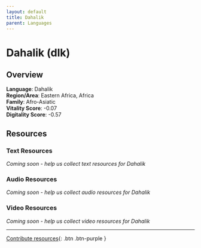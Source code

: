 ```yaml
---
layout: default
title: Dahalik
parent: Languages
---
```


# Dahalik (dlk)

## Overview

**Language**: Dahalik  
**Region/Area**: Eastern Africa, Africa  
**Family**: Afro-Asiatic  
**Vitality Score**: -0.07  
**Digitality Score**: -0.57  

## Resources

### Text Resources
*Coming soon - help us collect text resources for Dahalik*

### Audio Resources
*Coming soon - help us collect audio resources for Dahalik*

### Video Resources
*Coming soon - help us collect video resources for Dahalik*

---

[Contribute resources](https://fairtrain.github.io/){: .btn .btn-purple }
